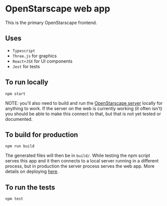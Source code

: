 # OpenStarscape web app

This is the primary OpenStarscape frontend.

## Uses
- `Typescript`
- `Three.js` for graphics
- `React+JSX` for UI components
- `Jest` for tests

## To run locally
```
npm start
```
NOTE: you'll also need to build and run the [OpenStarscape server](https://github.com/OpenStarscape/starscape-server) locally for anything to work. If the server on the web is currently working (it often isn't) you should be able to make this connect to that, but that is not yet tested or documented.

## To build for production
```
npm run build
```
The generated files will then be in `build/`. While testing the npm script serves this app and it then connects to a local server running in a different process, but in production the server process serves the web app. More details on deploying [here](https://github.com/OpenStarscape/starscape-server/tree/master/deploy).

## To run the tests
```
npm test
```

